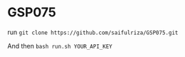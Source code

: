 # GSP075

run `git clone https://github.com/saifulriza/GSP075.git`

And then `bash run.sh YOUR_API_KEY`
